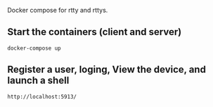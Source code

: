 
Docker compose for rtty and rttys.  

## Start the containers (client and server)
```
docker-compose up
```

## Register a user, loging, View the device, and launch a shell
```
http://localhost:5913/
```
